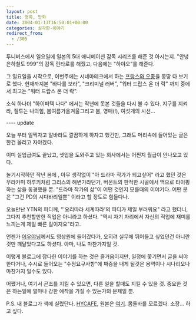 ```yaml
---
layout: post
title: 영화, 만화
date: 2004-01-13T16:50:01+00:00
categories: 심각한-이야기
redirect_from:
  - /305
---
```


투니버스에서 일요일에 일본의 5대 애니메이션 감독 시리즈를 해준 것 아시는지. "안녕 은하철도 999"의 감독 린타로를 해줬고, 다음에는 "하야오"를 해준다.

그 일요일을 시작으로, 이번주에는 시네마테크에서 하는 <a href="http://www.cinematheque.seoul.kr/bbs/view.php?id=program&amp;no=56" target="bb">프랑스와 오종</a>을 몽땅 다 보기로 했다. 현재까지본 "바다를 보라", "크리미널 러버", "워터 드랍스 온 더 락" 까지 중에서 최고는 "워터 드랍스 온 더 락".

소식 하나더 "하이퍼텍 나다" 에서는 작년에 못본 것들을 다시 볼 수 있다. 지구를 지켜라, 질투는 나의힘, 봄여름가을겨울그리고 봄, 영매(!), 여섯개의 시선...

---- update

오늘 부터 일찍자고 알바라도 깔끔하게 하자고 했건만, 그래도 머리속에 들어있는 글은 한건 올리고 자야겠다.

이미 실업급여도 끝났고, 셋업을 도와주고 있는 회사에서는 어쩐지 월급이 안나오고 있다.

놀기시작하던 작년 봄에 , 아무 생각없이 "아 드라마 작가가 되고싶어" 라고 했던 것은 무라카미 하루키처럼 그리스의 해변가라던가, 버몬트의 한적한 시골에서 맥으로 타이핑하는 삶을 동경했을 뿐. "드라마 작가의 삶"이 어떤 것인지 모를때의 이야기다. 어떤 분은 "그건 PD의 시다바리일뿐" 이라고 할 정도로 힘들다나.

오늘만난 YTN의 피디께, "'요리따라 세계따라'의 피디가 제일 부러워요" 라고 했더니, 그다지 추천할만한 직업은 아니라고 하셨다. "역시 자기 자리에서 자신의 직업에 재미를 느끼는게 제일 빠른 길이지요"라고.

언젠가 <a href="http://eouia.net/archives/000610.html" target="bb">어우야님</a>께서도 영상원에 들어갔다가, 오히려 실무에 뛰어들고 싶었던건 아니란것만 깨달았다고도 하셨다. 아마, 나도 마찬가지일 것.

이렇게 블로그에 잡다한 이야기를 하는 것은 즐거움이지만, 일정에 쫓기면서 글을 써야한다거나, 수시로 들어오는 "수정요구사항"에 짜증을 내게 될것은 용역이나 시나리오나 마찬가지 일수도 있다.

어쨌거나, 여기서 곤조를 지킬 수 있으면, 다른 일을 할때도 지킬 수 있을 것. 중요한 것은 하는일에 얼마나 강한 애착을 가질 수 있는가의 문제일 뿐.

P.S. 내 블로그가 책에 실렸단다. <a href="http://hycafe.com/blog/archives/2004/01/20040113_000236.html" target="bb">HYCAFE</a>, 원본은 <a href="http://www.help119.co.kr/blog/archives/000183.html" target="bb">여기</a>. 몸둘바를 모르겠다. 소장... 하고 싶다.
<div id=comments>
</div>
